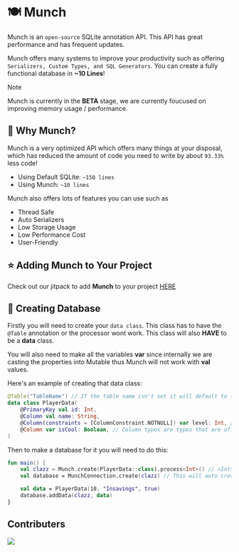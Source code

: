# 🍽️ Munch
Munch is an `open-source` SQLite annotation API. This API has great performance and has frequent updates. 

Munch offers many systems to improve your productivity such as offering `Serializers, Custom Types, and SQL Generators`. You can create a fully functional database in **~10 Lines**!

> [!NOTE]
> Munch is currently in the **BETA** stage, we are currently foucused on improving memory usage / performance.
 
## 🤔 Why Munch?
Munch is a very optimized API which offers many things at your disposal, which has reduced the amount of code you need to write by about `93.33%` less code!

- Using Default SQLite: `~150 lines`
- Using Munch: `~10 lines`

Munch also offers lots of features you can use such as
- Thread Safe
- Auto Serializers
- Low Storage Usage
- Low Performance Cost
- User-Friendly

## ⭐ Adding Munch to Your Project
Check out our jitpack to add **Munch** to your project [HERE](https://jitpack.io/#InvoiceMC/Munch)

## 🎉 Creating Database
Firstly you will need to create your `data class`. This class has to have the `@Table` annotation or the processor wont work. This class will also **HAVE** to be a **data** class.

You will also need to make all the variables **var** since internally we are casting the properties into Mutable thus Munch will not work with **val** values.

Here's an example of creating that data class:
```kt
@Table("TableName") // If the table name isn't set it will default to the data class's name
data class PlayerData(
    @PrimaryKey val id: Int,
    @Column val name: String,
    @Column(constraints = [ColumnConstraint.NOTNULL]) var level: Int, // This will make the value NOT NULL in the SQLite database
    @Column var isCool: Boolean, // Column types are types that are offered by SQLite to improve storage. If the column type isn't set it will still work just will use more storage
)
```

Then to make a database for it you will need to do this:
```kt
fun main() {
    val clazz = Munch.create(PlayerData::class).process<Int>() // <Int> is the primary key's type, which just helps with auto completion using the connection
    val database = MunchConnection.create(clazz) // This will auto create the database for you if you dont want to create a table and connect to the database you can use `MunchConnection.create()`

    val data = PlayerData(10, "Insavings", true)
    database.addData(clazz, data)
}
```

## Contributers
<a href="https://github.com/InvoiceMC/Munch/graphs/contributors">
  <img src="https://contrib.rocks/image?repo=InvoiceMC/Munch" />
</a>
